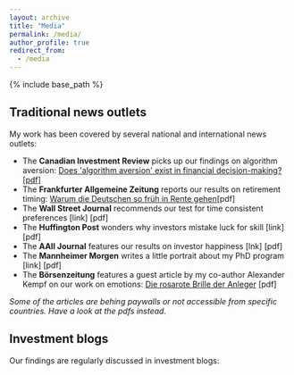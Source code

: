 ```yaml
---
layout: archive
title: "Media"
permalink: /media/
author_profile: true
redirect_from:
  - /media
---
```


{% include base_path %}
## Traditional news outlets

My work has been covered by several national and international news outlets:
* The **Canadian Investment Review** picks up our findings on algorithm aversion: [Does 'algorithm aversion' exist in financial decision-making?](http://www.investmentreview.com/analysis-research/does-algorithm-aversion-exist-in-financial-decision-making-9505) <a href="http://www.investmentreview.com/analysis-research/does-algorithm-aversion-exist-in-financial-decision-making-9505">[pdf]</a>
* The **Frankfurter Allgemeine Zeitung** reports our results on retirement timing: [Warum die Deutschen so früh in Rente gehen](www.faz.net/aktuell/wirtschaft/oecd-kritisiert-flexirente-warum-sie-so-wenig-genutzt-wird-15325792.html)[pdf]
* The **Wall Street Journal** recommends our test for time consistent preferences [link] [pdf]
* The **Huffington Post** wonders why investors mistake luck for skill [link] [pdf]
* The **AAII Journal** features our results on investor happiness [lnk] [pdf]
* The **Mannheimer Morgen** writes a little portrait about my PhD program [link] [pdf]
* The **Börsenzeitung** features a guest article by my co-author Alexander Kempf on our work on emotions: [Die rosarote Brille der Anleger](www.boersen-zeitung.de/index.php?li=1&artid=2010056038&artsubm=bz&subm=ausgaben&ersch_datum=2010-03-23) [pdf]

_Some of the articles are behing paywalls or not accessible from specific countries. Have a look at the pdfs instead._

## Investment blogs

Our findings are regularly discussed in investment blogs:
